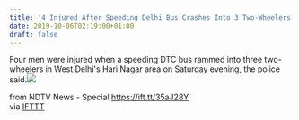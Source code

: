 ```yaml
---
title: '4 Injured After Speeding Delhi Bus Crashes Into 3 Two-Wheelers'
date: 2019-10-06T02:19:00+01:00
draft: false
---
```


Four men were injured when a speeding DTC bus rammed into three two-wheelers in West Delhi's Hari Nagar area on Saturday evening, the police said.![](http://feeds.feedburner.com/~r/NDTV-LatestNews/~4/o_DUqv_MrGU)  
  
from NDTV News - Special https://ift.tt/35aJ28Y  
via [IFTTT](https://ifttt.com/?ref=da&site=blogger)